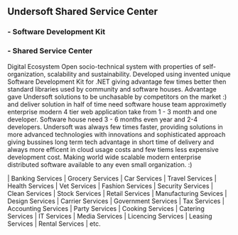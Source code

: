 ## Undersoft Shared Service Center

### - Software Development Kit 
### - Shared Service Center

Digital Ecosystem Open socio-technical system with properties of self-organization, scalability and sustainability. Developed using invented unique Software Development Kit for .NET giving advantage few times better then standard libraries used by community and software houses. Advantage gave Undersoft solutions to be unchasable by competitors on the market :) and deliver solution in half of time need software house team approximetly enterprise modern 4 tier web application take from 1 - 3 month and one developer. Software house need 3 - 6 months even year and 2-4 developers. Undersoft was always few times faster, providing solutions in more advanced technologies with innovations and sophisticated approach giving bussines long term tech advantage in short time of delivery and always more efficent in cloud usage costs and few tiems less expensive development cost. Making world wide scalable modern enterprise distributed software available to any even small organization. :)

| Banking Services | Grocery Services | Car Services | Travel Services | Health Services | Vet Services | Fashion Services | Security Services | Clean Services | Stock Services | Retail Services | Manufacturing Sevices | Design Services | Carrier Services | Government Services | Tax Services | Accounting Services | Party Services | Cooking Services | Catering Services | IT Services | Media Services | Licencing Services | Leasing Services | Rental Services | etc.

